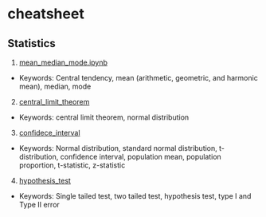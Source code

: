 # cheatsheet

## Statistics
1. [mean_median_mode.ipynb](https://github.com/ksonod/my_statistics/blob/master/mean_median_mode.ipynb)
- Keywords: Central tendency, mean (arithmetic, geometric, and harmonic mean), median, mode

2. [central_limit_theorem](https://github.com/ksonod/my_statistics/blob/master/central_limit_theorem.ipynb)  
- Keywords: central limit theorem, normal distribution

3. [confidece_interval](https://github.com/ksonod/my_statistics/blob/master/confidence_interval.ipynb) 
- Keywords: Normal distribution, standard normal distribution, t-distribution, confidence interval, population mean, population proportion, t-statistic, z-statistic

4. [hypothesis_test](https://github.com/ksonod/my_statistics/blob/master/hypothesis_test.ipynb) 
- Keywords: Single tailed test, two tailed test, hypothesis test, type I and Type II error
